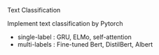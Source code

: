 Text Classification

Implement text classification by Pytorch
* single-label : GRU, ELMo, self-attention
* multi-labels : Fine-tuned Bert, DistilBert, Albert